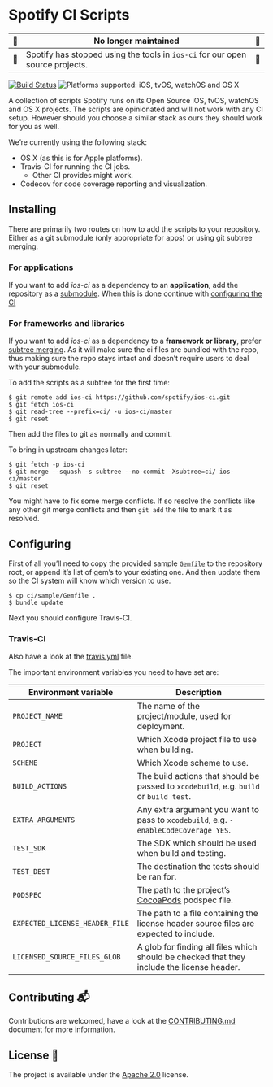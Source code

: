# Spotify CI Scripts

| 🚨 | **No longer maintained** | 🚨 |
| -- | -------------- | -- |
| 🚨 | Spotify has stopped using the tools in `ios-ci` for our open source projects. | 🚨 |

[![Build Status](https://travis-ci.org/spotify/ios-ci.svg?branch=master)](https://travis-ci.org/spotify/ios-ci)
![Platforms supported: iOS, tvOS, watchOS and OS X](https://img.shields.io/badge/platform-iOS%20%7C%20tvOS%20%7C%20watchOS%20%7C%20OS%20X-blue.svg)

A collection of scripts Spotify runs on its Open Source iOS, tvOS, watchOS and OS X projects. The scripts are opinionated and will not work with any CI setup. However should you choose a similar stack as ours they should work for you as well.

We’re currently using the following stack:
- OS X (as this is for Apple platforms).
- Travis-CI for running the CI jobs.
  - Other CI provides might work.
- Codecov for code coverage reporting and visualization.

## Installing
There are primarily two routes on how to add the scripts to your repository. Either as a git submodule (only appropriate for apps) or using git subtree merging.

### For applications
If you want to add _ios-ci_ as a dependency to an **application**, add the repository as a [submodule](http://git-scm.com/book/en/Git-Tools-Submodules). When this is done continue with [configuring the CI](#configuring)

### For frameworks and libraries
If you want to add _ios-ci_ as a dependency to a **framework or library**, prefer [subtree merging](http://git-scm.com/book/en/Git-Tools-Subtree-Merging). As it will make sure the ci files are bundled with the repo, thus making sure the repo stays intact and doesn’t require users to deal with your submodule.

To add the scripts as a subtree for the first time:

```shell
$ git remote add ios-ci https://github.com/spotify/ios-ci.git
$ git fetch ios-ci
$ git read-tree --prefix=ci/ -u ios-ci/master
$ git reset
```

Then add the files to git as normally and commit.

To bring in upstream changes later:

```shell
$ git fetch -p ios-ci
$ git merge --squash -s subtree --no-commit -Xsubtree=ci/ ios-ci/master
$ git reset
```

You might have to fix some merge conflicts. If so resolve the conflicts like any other git merge conflicts and then `git add` the file to mark it as resolved.

## Configuring
First of all you’ll need to copy the provided sample [`Gemfile`](sample/Gemfile) to the repository root, or append it’s list of gem’s to your existing one. And then update them so the CI system will know which version to use.

```shell
$ cp ci/sample/Gemfile .
$ bundle update
```

Next you should configure Travis-CI.

### Travis-CI
Also have a look at the [travis.yml](sample/travis.yml) file.

The important environment variables you need to have set are:

| **Environment variable**      	| **Description**                                                                            	|
|--------------------------------	|--------------------------------------------------------------------------------------------	|
| `PROJECT_NAME`                  | The name of the project/module, used for deployment.                                       	|
| `PROJECT`                      	| Which Xcode project file to use when building.                                             	|
| `SCHEME`                       	| Which Xcode scheme to use.                                                                 	|
| `BUILD_ACTIONS`                	| The build actions that should be passed to `xcodebuild`, e.g. `build` or `build test`.     	|
| `EXTRA_ARGUMENTS`              	| Any extra argument you want to pass to `xcodebuild`, e.g. `-enableCodeCoverage YES`.       	|
| `TEST_SDK`                     	| The SDK which should be used when build and testing.                                       	|
| `TEST_DEST`                    	| The destination the tests should be ran for.                                               	|
| `PODSPEC`                      	| The path to the project’s [CocoaPods](https://cocoapods.org/) podspec file.                	|
| `EXPECTED_LICENSE_HEADER_FILE` 	| The path to a file containing the license header source files are expected to include.     	|
| `LICENSED_SOURCE_FILES_GLOB`   	| A glob for finding all files which should be checked that they include the license header. 	|

## Contributing :mailbox_with_mail:
Contributions are welcomed, have a look at the [CONTRIBUTING.md](CONTRIBUTING.md) document for more information.

## License :memo:
The project is available under the [Apache 2.0](http://www.apache.org/licenses/LICENSE-2.0) license.
